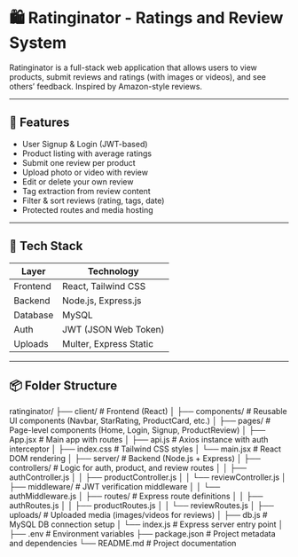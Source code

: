 # 🛍️ Ratinginator - Ratings and Review System

Ratinginator is a full-stack web application that allows users to view products, submit reviews and ratings (with images or videos), and see others’ feedback. Inspired by Amazon-style reviews.

---

## 🚀 Features

- User Signup & Login (JWT-based)
- Product listing with average ratings
- Submit one review per product
- Upload photo or video with review
- Edit or delete your own review
- Tag extraction from review content
- Filter & sort reviews (rating, tags, date)
- Protected routes and media hosting

---

## 🧠 Tech Stack

| Layer     | Technology                |
|-----------|---------------------------|
| Frontend  | React, Tailwind CSS       |
| Backend   | Node.js, Express.js       |
| Database  | MySQL                     |
| Auth      | JWT (JSON Web Token)      |
| Uploads   | Multer, Express Static    |

---

## 📦 Folder Structure

ratinginator/
├── client/                   # Frontend (React)
│   ├── components/           # Reusable UI components (Navbar, StarRating, ProductCard, etc.)
│   ├── pages/                # Page-level components (Home, Login, Signup, ProductReview)
│   ├── App.jsx               # Main app with routes
│   ├── api.js                # Axios instance with auth interceptor
│   ├── index.css             # Tailwind CSS styles
│   └── main.jsx              # React DOM rendering
│
├── server/                   # Backend (Node.js + Express)
│   ├── controllers/          # Logic for auth, product, and review routes
│   │   ├── authController.js
│   │   ├── productController.js
│   │   └── reviewController.js
│   ├── middleware/           # JWT verification middleware
│   │   └── authMiddleware.js
│   ├── routes/               # Express route definitions
│   │   ├── authRoutes.js
│   │   ├── productRoutes.js
│   │   └── reviewRoutes.js
│   ├── uploads/              # Uploaded media (images/videos for reviews)
│   ├── db.js                 # MySQL DB connection setup
│   └── index.js              # Express server entry point
│
├── .env                      # Environment variables
├── package.json              # Project metadata and dependencies
└── README.md                 # Project documentation


